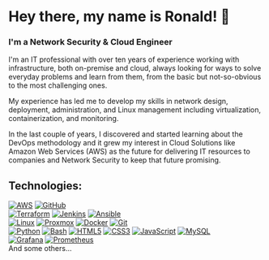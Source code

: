 # Hey there, my name is Ronald! 👋
### I'm a Network Security & Cloud Engineer

I'm an IT professional with over ten years of experience working with infrastructure, both on-premise and cloud, always looking for ways to solve everyday problems and learn from them, from the basic but not-so-obvious to the most challenging ones.

My experience has led me to develop my skills in network design, deployment, administration, and Linux management including virtualization, containerization, and monitoring.

In the last couple of years, I discovered and started learning about the DevOps methodology and it grew my interest in Cloud Solutions like Amazon Web Services (AWS) as the future for delivering IT resources to companies and Network Security to keep that future promising.


## Technologies:
[![AWS](https://img.shields.io/badge/AWS-232F3E?style=for-the-badge&logo=amazon-aws&logoColor=white&labelColor=101010)]()
[![GitHub](https://img.shields.io/badge/GitHub-181717?style=for-the-badge&logo=github&logoColor=white&labelColor=101010)]()
</br>
[![Terraform](https://img.shields.io/badge/Terraform-7B42BC?style=for-the-badge&logo=terraform&logoColor=white&labelColor=101010)]()
[![Jenkins](https://img.shields.io/badge/Jenkins-D24939?style=for-the-badge&logo=jenkins&logoColor=white&labelColor=101010)]()
[![Ansible](https://img.shields.io/badge/Ansible-EE0000?style=for-the-badge&logo=ansible&logoColor=white&labelColor=101010)]()
</br>
[![Linux](https://img.shields.io/badge/Linux-FCC624?style=for-the-badge&logo=linux&logoColor=white&labelColor=101010)]()
[![Proxmox](https://img.shields.io/badge/Proxmox-E57000?style=for-the-badge&logo=proxmox&logoColor=white&labelColor=101010)]()
[![Docker](https://img.shields.io/badge/Docker-2496ED?style=for-the-badge&logo=docker&logoColor=white&labelColor=101010)]()
[![Git](https://img.shields.io/badge/Git-F05032?style=for-the-badge&logo=git&logoColor=white&labelColor=101010)]()
</br>
[![Python](https://img.shields.io/badge/Python-yellow?style=for-the-badge&logo=python&logoColor=white&labelColor=101010)]()
[![Bash](https://img.shields.io/badge/Bash-4EAA25?style=for-the-badge&logo=gnubash&logoColor=white&labelColor=101010)]()
[![HTML5](https://img.shields.io/badge/HTML5-E34F26?style=for-the-badge&logo=html5&logoColor=white&labelColor=101010)]()
[![CSS3](https://img.shields.io/badge/CSS-1572B?style=for-the-badge&logo=css3&logoColor=white&labelColor=101010)]()
[![JavaScript](https://img.shields.io/badge/JavaScript-F7DF1E?style=for-the-badge&logo=javascript&logoColor=white&labelColor=101010)]()
[![MySQL](https://img.shields.io/badge/MySQL-4479A1?style=for-the-badge&logo=mysql&logoColor=white&labelColor=101010)]()
</br>
[![Grafana](https://img.shields.io/badge/Grafana-F46800?style=for-the-badge&logo=grafana&logoColor=white&labelColor=101010)]()
[![Prometheus](https://img.shields.io/badge/Prometheus-E6522C?style=for-the-badge&logo=prometheus&logoColor=white&labelColor=101010)]()
</br>
And some others...
